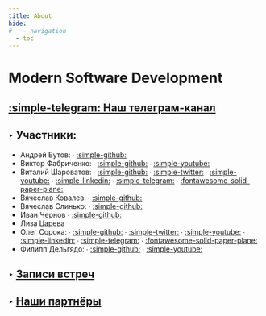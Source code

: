```yaml
---
title: About
hide:
#   - navigation
  - toc
---
```

# Modern Software Development

## [:simple-telegram: Наш телеграм-канал](https://t.me/modernsd)

## ‣ Участники:

- Андрей Бутов:
    ∙ [:simple-github:](https://github.com/abtv)
- Виктор Фабриченко: 
    ∙ [:simple-github:](https://github.com/vfabr)
    ∙ [:simple-youtube:](https://www.youtube.com/results?search_query=%D0%92%D0%B8%D0%BA%D1%82%D0%BE%D1%80+%D0%A4%D0%B0%D0%B1%D1%80%D0%B8%D1%87%D0%B5%D0%BD%D0%BA%D0%BE)
- Виталий Шароватов: 
    ∙ [:simple-github:](https://github.com/sharovatov) 
    ∙ [:simple-twitter:](https://twitter.com/vsharovatov1)
    ∙ [:simple-youtube:](https://youtube.com/playlist?list=PLFtS8Ah0wZvWS37oveJ0-D5K6V7GWUpqY&si=dbmZRCN0Fdpwlcm0)
    ∙ [:simple-linkedin:](https://www.linkedin.com/in/vsharovatov/)
    ∙ [:simple-telegram:](http://t.me/vitaly19842)
    ∙ [:fontawesome-solid-paper-plane:](https://t.me/vsharovatov)
- Вячеслав Ковалев: 
    ∙ [:simple-github:](https://github.com/materkey)
- Вячеслав Слинько: 
    ∙ [:simple-github:](https://github.com/vslinko)
- Иван Чернов
    ∙ [:simple-github:](https://github.com/vanadium23)
- Лиза Царева
- Олег Сорока:
    ∙ [:simple-github:](https://github.com/40a)
    ∙ [:simple-twitter:](https://twitter.com/oleg40a)
    ∙ [:simple-youtube:](https://www.youtube.com/playlist?list=PL4vA46bkT2dJSWqHJEWIo3BbXaZERH7cn)
    ∙ [:simple-linkedin:](https://www.linkedin.com/in/olegsoroka/)
    ∙ [:simple-telegram:](https://t.me/oleg40a)
    ∙ [:fontawesome-solid-paper-plane:](https://t.me/modernsd)
- Филипп Дельгядо:
    ∙ [:simple-github:](https://github.com/phillip-delgyado)
    ∙ [:simple-youtube:](https://www.youtube.com/results?search_query=%D0%A4%D0%B8%D0%BB%D0%B8%D0%BF%D0%BF+%D0%94%D0%B5%D0%BB%D1%8C%D0%B3%D1%8F%D0%B4%D0%BE)


<!-- ## Контент -->
## ‣ [Записи встреч](content/index.md)
<!-- * ### [Прочее](other/index.md1) -->

## ‣ [Наши партнёры](partners/index.md)
